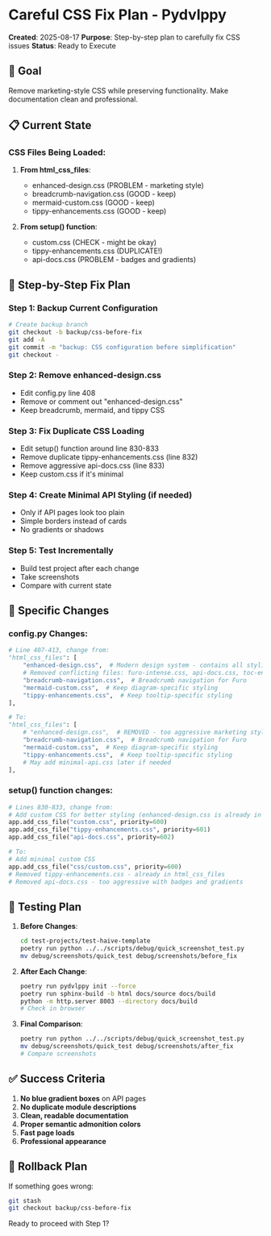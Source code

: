 # Careful CSS Fix Plan - Pydvlppy

**Created**: 2025-08-17
**Purpose**: Step-by-step plan to carefully fix CSS issues
**Status**: Ready to Execute

## 🎯 Goal

Remove marketing-style CSS while preserving functionality. Make documentation clean and professional.

## 📋 Current State

### CSS Files Being Loaded:

1. **From html_css_files**:
   - enhanced-design.css (PROBLEM - marketing style)
   - breadcrumb-navigation.css (GOOD - keep)
   - mermaid-custom.css (GOOD - keep)
   - tippy-enhancements.css (GOOD - keep)

2. **From setup() function**:
   - custom.css (CHECK - might be okay)
   - tippy-enhancements.css (DUPLICATE!)
   - api-docs.css (PROBLEM - badges and gradients)

## 🔧 Step-by-Step Fix Plan

### Step 1: Backup Current Configuration

```bash
# Create backup branch
git checkout -b backup/css-before-fix
git add -A
git commit -m "backup: CSS configuration before simplification"
git checkout -
```

### Step 2: Remove enhanced-design.css

- Edit config.py line 408
- Remove or comment out "enhanced-design.css"
- Keep breadcrumb, mermaid, and tippy CSS

### Step 3: Fix Duplicate CSS Loading

- Edit setup() function around line 830-833
- Remove duplicate tippy-enhancements.css (line 832)
- Remove aggressive api-docs.css (line 833)
- Keep custom.css if it's minimal

### Step 4: Create Minimal API Styling (if needed)

- Only if API pages look too plain
- Simple borders instead of cards
- No gradients or shadows

### Step 5: Test Incrementally

- Build test project after each change
- Take screenshots
- Compare with current state

## 📝 Specific Changes

### config.py Changes:

```python
# Line 407-413, change from:
"html_css_files": [
    "enhanced-design.css",  # Modern design system - contains all styling
    # Removed conflicting files: furo-intense.css, api-docs.css, toc-enhancements.css
    "breadcrumb-navigation.css",  # Breadcrumb navigation for Furo
    "mermaid-custom.css",  # Keep diagram-specific styling
    "tippy-enhancements.css",  # Keep tooltip-specific styling
],

# To:
"html_css_files": [
    # "enhanced-design.css",  # REMOVED - too aggressive marketing style
    "breadcrumb-navigation.css",  # Breadcrumb navigation for Furo
    "mermaid-custom.css",  # Keep diagram-specific styling
    "tippy-enhancements.css",  # Keep tooltip-specific styling
    # May add minimal-api.css later if needed
],
```

### setup() function changes:

```python
# Lines 830-833, change from:
# Add custom CSS for better styling (enhanced-design.css is already in html_css_files)
app.add_css_file("custom.css", priority=600)
app.add_css_file("tippy-enhancements.css", priority=601)
app.add_css_file("api-docs.css", priority=602)

# To:
# Add minimal custom CSS
app.add_css_file("css/custom.css", priority=600)
# Removed tippy-enhancements.css - already in html_css_files
# Removed api-docs.css - too aggressive with badges and gradients
```

## 🧪 Testing Plan

1. **Before Changes**:

   ```bash
   cd test-projects/test-haive-template
   poetry run python ../../scripts/debug/quick_screenshot_test.py
   mv debug/screenshots/quick_test debug/screenshots/before_fix
   ```

2. **After Each Change**:

   ```bash
   poetry run pydvlppy init --force
   poetry run sphinx-build -b html docs/source docs/build
   python -m http.server 8003 --directory docs/build
   # Check in browser
   ```

3. **Final Comparison**:
   ```bash
   poetry run python ../../scripts/debug/quick_screenshot_test.py
   mv debug/screenshots/quick_test debug/screenshots/after_fix
   # Compare screenshots
   ```

## ✅ Success Criteria

1. **No blue gradient boxes** on API pages
2. **No duplicate module descriptions**
3. **Clean, readable documentation**
4. **Proper semantic admonition colors**
5. **Fast page loads**
6. **Professional appearance**

## 🚨 Rollback Plan

If something goes wrong:

```bash
git stash
git checkout backup/css-before-fix
```

Ready to proceed with Step 1?
